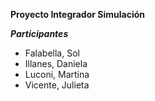 **Proyecto Integrador Simulación**


***Participantes***
* Falabella, Sol
* Illanes, Daniela
* Luconi, Martina
* Vicente, Julieta
